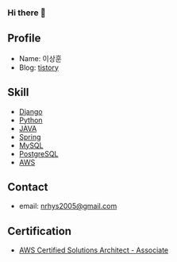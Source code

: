### Hi there 👋

## Profile

- Name: 이상훈
- Blog: [tistory](https://hunstory.tistory.com/)

## Skill

- [Django](https://img.shields.io/badge/Django-092E20?style=for-the-badge&logo=django&logoColor=white)
- [Python](https://img.shields.io/badge/Python-3776AB?style=for-the-badge&logo=python&logoColor=white)
- [JAVA](https://img.shields.io/badge/Java-ED8B00?style=for-the-badge&logo=openjdk&logoColor=white)
- [Spring](https://img.shields.io/badge/Spring-6DB33F?style=for-the-badge&logo=spring&logoColor=white)
- [MySQL](https://img.shields.io/badge/PostgreSQL-316192?style=for-the-badge&logo=postgresql&logoColor=white)
- [PostgreSQL](https://img.shields.io/badge/PostgreSQL-316192?style=for-the-badge&logo=postgresql&logoColor=white)
- [AWS](https://img.shields.io/badge/Amazon_AWS-232F3E?style=for-the-badge&logo=amazon-aws&logoColor=white)

## Contact

- email: nrhys2005@gmail.com

## Certification


- [AWS Certified Solutions Architect - Associate](https://www.credly.com/badges/b9b9ff21-9d3f-45f2-a98a-50917e9b9b8f/public_url)

<!--
**nrhys2005/nrhys2005** is a ✨ _special_ ✨ repository because its `README.md` (this file) appears on your GitHub profile.

Here are some ideas to get you started:

- 🔭 I’m currently working on ...
- 🌱 I’m currently learning ...
- 👯 I’m looking to collaborate on ...
- 🤔 I’m looking for help with ...
- 💬 Ask me about ...
- 📫 How to reach me: ...
- 😄 Pronouns: ...
- ⚡ Fun fact: ...
-->
